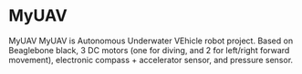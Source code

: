 # MyUAV
MyUAV
MyUAV is Autonomous Underwater VEhicle robot project. Based on Beaglebone black, 3 DC motors (one for diving, and 2 for
left/right forward movement), electronic compass + accelerator sensor, and pressure sensor.
